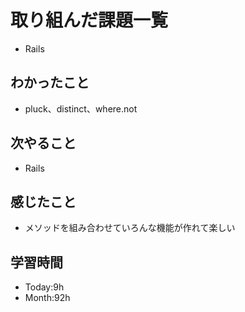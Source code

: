 # 取り組んだ課題一覧
- Rails
## わかったこと
- pluck、distinct、where.not
## 次やること
- Rails
## 感じたこと
- メソッドを組み合わせていろんな機能が作れて楽しい
## 学習時間
- Today:9h
- Month:92h
